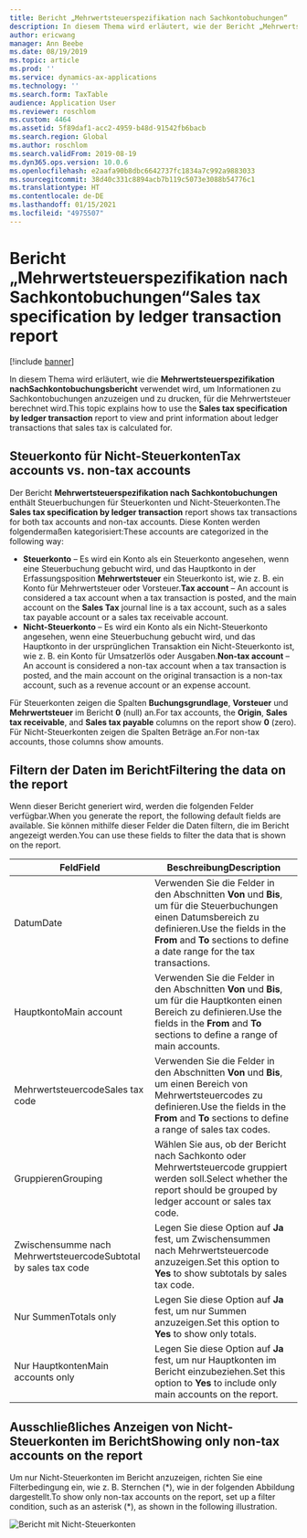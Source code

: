```yaml
---
title: Bericht „Mehrwertsteuerspezifikation nach Sachkontobuchungen“
description: In diesem Thema wird erläutert, wie der Bericht „Mehrwertsteuerspezifikation nachSachkontobuchungsbericht“ verwendet wird, um Informationen zu Sachkontobuchungen anzuzeigen und zu drucken, für die Mehrwertsteuer berechnet wird.
author: ericwang
manager: Ann Beebe
ms.date: 08/19/2019
ms.topic: article
ms.prod: ''
ms.service: dynamics-ax-applications
ms.technology: ''
ms.search.form: TaxTable
audience: Application User
ms.reviewer: roschlom
ms.custom: 4464
ms.assetid: 5f89daf1-acc2-4959-b48d-91542fb6bacb
ms.search.region: Global
ms.author: roschlom
ms.search.validFrom: 2019-08-19
ms.dyn365.ops.version: 10.0.6
ms.openlocfilehash: e2aafa90b8dbc6642737fc1834a7c992a9883033
ms.sourcegitcommit: 38d40c331c8894acb7b119c5073e3088b54776c1
ms.translationtype: HT
ms.contentlocale: de-DE
ms.lasthandoff: 01/15/2021
ms.locfileid: "4975507"
---
```

# <a name="sales-tax-specification-by-ledger-transaction-report"></a><span data-ttu-id="bf633-103">Bericht „Mehrwertsteuerspezifikation nach Sachkontobuchungen“</span><span class="sxs-lookup"><span data-stu-id="bf633-103">Sales tax specification by ledger transaction report</span></span>
[!include [banner](../includes/banner.md)]

<span data-ttu-id="bf633-104">In diesem Thema wird erläutert, wie die **Mehrwertsteuerspezifikation nachSachkontobuchungsbericht** verwendet wird, um Informationen zu Sachkontobuchungen anzuzeigen und zu drucken, für die Mehrwertsteuer berechnet wird.</span><span class="sxs-lookup"><span data-stu-id="bf633-104">This topic explains how to use the **Sales tax specification by ledger transaction** report to view and print information about ledger transactions that sales tax is calculated for.</span></span>

## <a name="tax-accounts-vs-non-tax-accounts"></a><span data-ttu-id="bf633-105">Steuerkonto für Nicht-Steuerkonten</span><span class="sxs-lookup"><span data-stu-id="bf633-105">Tax accounts vs. non-tax accounts</span></span>

<span data-ttu-id="bf633-106">Der Bericht **Mehrwertsteuerspezifikation nach Sachkontobuchungen** enthält Steuerbuchungen für Steuerkonten und Nicht-Steuerkonten.</span><span class="sxs-lookup"><span data-stu-id="bf633-106">The **Sales tax specification by ledger transaction** report shows tax transactions for both tax accounts and non-tax accounts.</span></span> <span data-ttu-id="bf633-107">Diese Konten werden folgendermaßen kategorisiert:</span><span class="sxs-lookup"><span data-stu-id="bf633-107">These accounts are categorized in the following way:</span></span>

- <span data-ttu-id="bf633-108">**Steuerkonto** – Es wird ein Konto als ein Steuerkonto angesehen, wenn eine Steuerbuchung gebucht wird, und das Hauptkonto in der Erfassungsposition **Mehrwertsteuer** ein Steuerkonto ist, wie z. B. ein Konto für Mehrwertsteuer oder Vorsteuer.</span><span class="sxs-lookup"><span data-stu-id="bf633-108">**Tax account** – An account is considered a tax account when a tax transaction is posted, and the main account on the **Sales Tax** journal line is a tax account, such as a sales tax payable account or a sales tax receivable account.</span></span>
- <span data-ttu-id="bf633-109">**Nicht-Steuerkonto** – Es wird ein Konto als ein Nicht-Steuerkonto angesehen, wenn eine Steuerbuchung gebucht wird, und das Hauptkonto in der ursprünglichen Transaktion ein Nicht-Steuerkonto ist, wie z. B. ein Konto für Umsatzerlös oder Ausgaben.</span><span class="sxs-lookup"><span data-stu-id="bf633-109">**Non-tax account** – An account is considered a non-tax account when a tax transaction is posted, and the main account on the original transaction is a non-tax account, such as a revenue account or an expense account.</span></span>

<span data-ttu-id="bf633-110">Für Steuerkonten zeigen die Spalten **Buchungsgrundlage**, **Vorsteuer** und **Mehrwertsteuer** im Bericht **0** (null) an.</span><span class="sxs-lookup"><span data-stu-id="bf633-110">For tax accounts, the **Origin**, **Sales tax receivable**, and **Sales tax payable** columns on the report show **0** (zero).</span></span> <span data-ttu-id="bf633-111">Für Nicht-Steuerkonten zeigen die Spalten Beträge an.</span><span class="sxs-lookup"><span data-stu-id="bf633-111">For non-tax accounts, those columns show amounts.</span></span>

## <a name="filtering-the-data-on-the-report"></a><span data-ttu-id="bf633-112">Filtern der Daten im Bericht</span><span class="sxs-lookup"><span data-stu-id="bf633-112">Filtering the data on the report</span></span>

<span data-ttu-id="bf633-113">Wenn dieser Bericht generiert wird, werden die folgenden Felder verfügbar.</span><span class="sxs-lookup"><span data-stu-id="bf633-113">When you generate the report, the following default fields are available.</span></span> <span data-ttu-id="bf633-114">Sie können mithilfe dieser Felder die Daten filtern, die im Bericht angezeigt werden.</span><span class="sxs-lookup"><span data-stu-id="bf633-114">You can use these fields to filter the data that is shown on the report.</span></span>

| <span data-ttu-id="bf633-115">Feld</span><span class="sxs-lookup"><span data-stu-id="bf633-115">Field</span></span>                      | <span data-ttu-id="bf633-116">Beschreibung</span><span class="sxs-lookup"><span data-stu-id="bf633-116">Description</span></span> |
|----------------------------|-------------|
| <span data-ttu-id="bf633-117">Datum</span><span class="sxs-lookup"><span data-stu-id="bf633-117">Date</span></span>                       | <span data-ttu-id="bf633-118">Verwenden Sie die Felder in den Abschnitten **Von** und **Bis**, um für die Steuerbuchungen einen Datumsbereich zu definieren.</span><span class="sxs-lookup"><span data-stu-id="bf633-118">Use the fields in the **From** and **To** sections to define a date range for the tax transactions.</span></span> |
| <span data-ttu-id="bf633-119">Hauptkonto</span><span class="sxs-lookup"><span data-stu-id="bf633-119">Main account</span></span>               | <span data-ttu-id="bf633-120">Verwenden Sie die Felder in den Abschnitten **Von** und **Bis**, um für die Hauptkonten einen Bereich zu definieren.</span><span class="sxs-lookup"><span data-stu-id="bf633-120">Use the fields in the **From** and **To** sections to define a range of main accounts.</span></span> |
| <span data-ttu-id="bf633-121">Mehrwertsteuercode</span><span class="sxs-lookup"><span data-stu-id="bf633-121">Sales tax code</span></span>             | <span data-ttu-id="bf633-122">Verwenden Sie die Felder in den Abschnitten **Von** und **Bis**, um einen Bereich von Mehrwertsteuercodes zu definieren.</span><span class="sxs-lookup"><span data-stu-id="bf633-122">Use the fields in the **From** and **To** sections to define a range of sales tax codes.</span></span> |
| <span data-ttu-id="bf633-123">Gruppieren</span><span class="sxs-lookup"><span data-stu-id="bf633-123">Grouping</span></span>                   | <span data-ttu-id="bf633-124">Wählen Sie aus, ob der Bericht nach Sachkonto oder Mehrwertsteuercode gruppiert werden soll.</span><span class="sxs-lookup"><span data-stu-id="bf633-124">Select whether the report should be grouped by ledger account or sales tax code.</span></span> |
| <span data-ttu-id="bf633-125">Zwischensumme nach Mehrwertsteuercode</span><span class="sxs-lookup"><span data-stu-id="bf633-125">Subtotal by sales tax code</span></span> | <span data-ttu-id="bf633-126">Legen Sie diese Option auf **Ja** fest, um Zwischensummen nach Mehrwertsteuercode anzuzeigen.</span><span class="sxs-lookup"><span data-stu-id="bf633-126">Set this option to **Yes** to show subtotals by sales tax code.</span></span> |
| <span data-ttu-id="bf633-127">Nur Summen</span><span class="sxs-lookup"><span data-stu-id="bf633-127">Totals only</span></span>                | <span data-ttu-id="bf633-128">Legen Sie diese Option auf **Ja** fest, um nur Summen anzuzeigen.</span><span class="sxs-lookup"><span data-stu-id="bf633-128">Set this option to **Yes** to show only totals.</span></span> |
| <span data-ttu-id="bf633-129">Nur Hauptkonten</span><span class="sxs-lookup"><span data-stu-id="bf633-129">Main accounts only</span></span>         | <span data-ttu-id="bf633-130">Legen Sie diese Option auf **Ja** fest, um nur Hauptkonten im Bericht einzubeziehen.</span><span class="sxs-lookup"><span data-stu-id="bf633-130">Set this option to **Yes** to include only main accounts on the report.</span></span> |

## <a name="showing-only-non-tax-accounts-on-the-report"></a><span data-ttu-id="bf633-131">Ausschließliches Anzeigen von Nicht-Steuerkonten im Bericht</span><span class="sxs-lookup"><span data-stu-id="bf633-131">Showing only non-tax accounts on the report</span></span>

<span data-ttu-id="bf633-132">Um nur Nicht-Steuerkonten im Bericht anzuzeigen, richten Sie eine Filterbedingung ein, wie z. B. Sternchen (\*), wie in der folgenden Abbildung dargestellt.</span><span class="sxs-lookup"><span data-stu-id="bf633-132">To show only non-tax accounts on the report, set up a filter condition, such as an asterisk (\*), as shown in the following illustration.</span></span>

![Bericht mit Nicht-Steuerkonten](media/taxspecperledgertrans.png)
